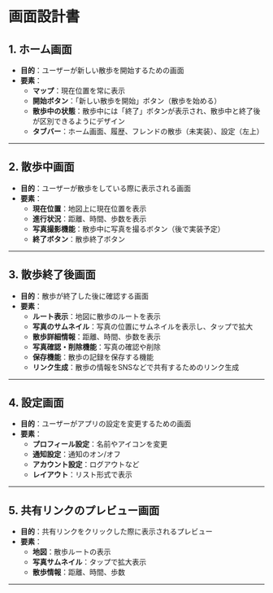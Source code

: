 # 画面設計書
## **1. ホーム画面**

- **目的**：ユーザーが新しい散歩を開始するための画面
- **要素**：
    - **マップ**：現在位置を常に表示
    - **開始ボタン**：「新しい散歩を開始」ボタン（散歩を始める）
    - **散歩中の状態**：散歩中には「終了」ボタンが表示され、散歩中と終了後が区別できるようにデザイン
    - **タブバー**：ホーム画面、履歴、フレンドの散歩（未実装）、設定（左上）

---

## **2. 散歩中画面**

- **目的**：ユーザーが散歩をしている際に表示される画面
- **要素**：
    - **現在位置**：地図上に現在位置を表示
    - **進行状況**：距離、時間、歩数を表示
    - **写真撮影機能**：散歩中に写真を撮るボタン（後で実装予定）
    - **終了ボタン**：散歩終了ボタン

---

## **3. 散歩終了後画面**

- **目的**：散歩が終了した後に確認する画面
- **要素**：
    - **ルート表示**：地図に散歩のルートを表示
    - **写真のサムネイル**：写真の位置にサムネイルを表示し、タップで拡大
    - **散歩詳細情報**：距離、時間、歩数を表示
    - **写真確認・削除機能**：写真の確認や削除
    - **保存機能**：散歩の記録を保存する機能
    - **リンク生成**：散歩の情報をSNSなどで共有するためのリンク生成

---

## **4. 設定画面**

- **目的**：ユーザーがアプリの設定を変更するための画面
- **要素**：
    - **プロフィール設定**：名前やアイコンを変更
    - **通知設定**：通知のオン/オフ
    - **アカウント設定**：ログアウトなど
    - **レイアウト**：リスト形式で表示

---

## **5. 共有リンクのプレビュー画面**

- **目的**：共有リンクをクリックした際に表示されるプレビュー
- **要素**：
    - **地図**：散歩ルートの表示
    - **写真サムネイル**：タップで拡大表示
    - **散歩情報**：距離、時間、歩数

---
